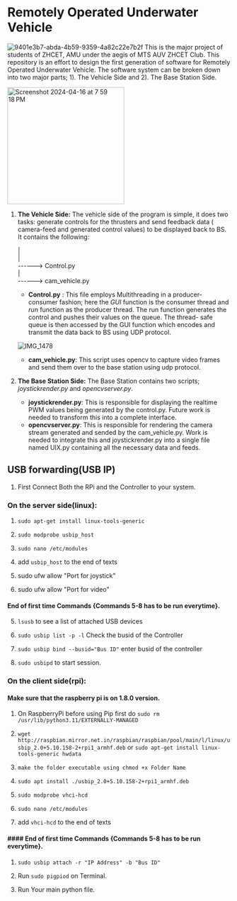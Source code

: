 # Remotely Operated Underwater Vehicle
![9401e3b7-abda-4b59-9359-4a82c22e7b2f](https://github.com/MohammadAmmargk8497/ROV1.0/assets/75717701/faa7e680-f711-4787-b866-4df94a74adfb)
This is the major project of students of ZHCET, AMU under the aegis of MTS AUV ZHCET Club. This repository is an effort to design the first generation of software for Remotely Operated Underwater Vehicle. The software system can be broken down into two major parts; 1). The Vehicle Side and 2). The Base Station Side.


<img width="264" alt="Screenshot 2024-04-16 at 7 59 18 PM" src="https://github.com/MohammadAmmargk8497/ROV1.0/assets/75717701/a402932e-34b4-4920-8b0e-1af140b6fd58">

1. **The Vehicle Side:**
   The vehicle side of the program is simple, it does two tasks: generate controls for the thrusters and send feedback data ( camera-feed and generated control values) to be displayed back to BS. It contains the following:
   
   |  
   |  
    ------> Control.py  
   |  
    ------> cam_vehicle.py
   * **Control.py** : This file employs Multithreading in a producer-consumer fashion; here the *GUI* function is the consumer thread and *run*
                  function as the producer thread. The run function generates the control and pushes their values on the queue. The thread-                    safe queue is then accessed by the GUI function which encodes and transmit the data back to BS using UDP protocol.

   
    ![IMG_1478](https://github.com/MohammadAmmargk8497/ROV1.0/assets/75717701/2c0aec0d-6ce6-47bf-928b-acbea3391c0b)


     
   * **cam_vehicle.py**: This script uses opencv to capture video frames and send them over to the base station using udp protocol.

2. **The Base Station Side:**
    The Base Station contains two scripts; *joystickrender.py* and *opencvserver.py*.
   * **joystickrender.py**: This is responsible for displaying the realtime PWM values being generated by the control.py. Future work is needed to transform this into a complete interface.
   *  **opencvserver.py**: This is responsible for rendering the camera stream generated and sended by the cam_vehicle.py. Work is needed to integrate this and joystickrender.py into a single file named UIX.py containing all the necessary data and feeds. 


## USB forwarding(USB IP)

1. First Connect Both the RPi and the Controller to your system.


### On the server side(linux):

1. ```sudo apt-get install linux-tools-generic``` 

2. ```sudo modprobe usbip_host```

3. ```sudo nano /etc/modules```

4. add ```usbip_host``` to the end of texts
5. sudo ufw allow "Port for joystick"
6. sudo ufw allow "Port for video"

   
#### End of first time Commands {Commands 5-8 has to be run everytime}.

5. ```lsusb``` to see a list of attached USB devices

6. ```sudo usbip list -p -l``` Check the busid of the Controller

7. ```sudo usbip bind --busid="Bus ID"``` enter busid of the controller

8. ```sudo usbipd``` to start session.

### On the client side(rpi):
#### Make sure that the raspberry pi is on 1.8.0 version.
1. On RaspberryPi before using Pip first do 
  ```sudo rm /usr/lib/python3.11/EXTERNALLY-MANAGED```

2. ```wget http://raspbian.mirror.net.in/raspbian/raspbian/pool/main/l/linux/usbip_2.0+5.10.158-2+rpi1_armhf.deb```  or ```sudo apt-get install linux-tools-generic hwdata ```
   

3. ```make the folder executable using chmod +x Folder Name```

4. ```sudo apt install ./usbip_2.0+5.10.158-2+rpi1_armhf.deb```

5. ```sudo modprobe vhci-hcd```

6. ```sudo nano /etc/modules```

7. add ```vhci-hcd``` to the end of texts

#### #### End of first time Commands {Commands 5-8 has to be run everytime}.

1. ```sudo usbip attach -r "IP Address" -b "Bus ID"```

2. Run ```sudo pigpiod``` on Terminal.
   
3. Run Your main python file.